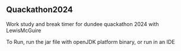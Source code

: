 ## Quackathon2024
Work study and break timer for dundee quackathon 2024 with LewisMcGuire

To Run, run the jar file with openJDK platform binary, or run in an IDE
